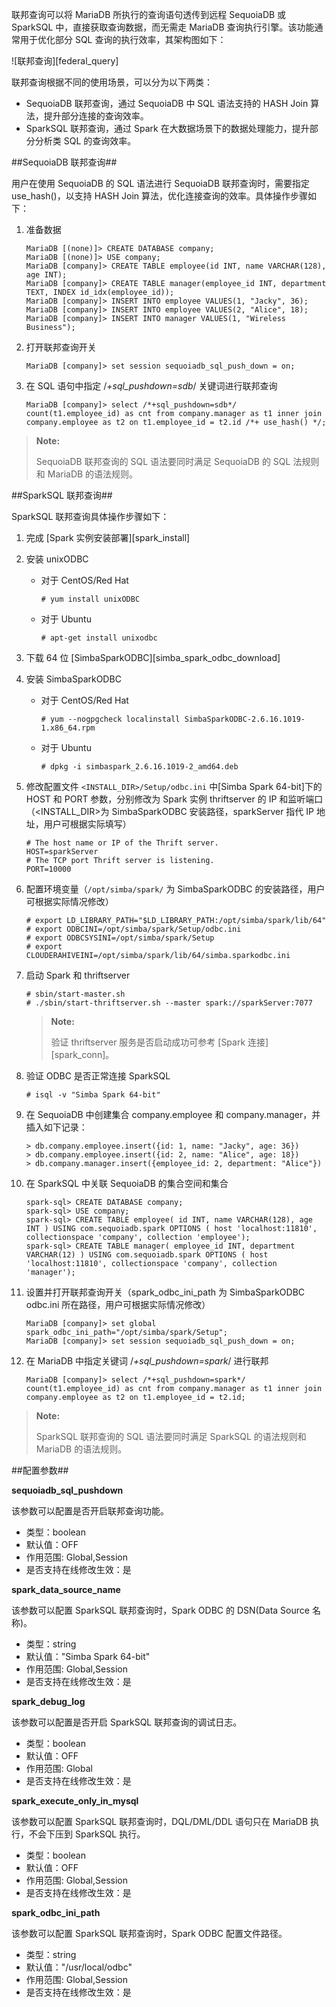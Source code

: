 联邦查询可以将 MariaDB 所执行的查询语句透传到远程 SequoiaDB 或 SparkSQL 中，直接获取查询数据，而无需走 MariaDB 查询执行引擎。该功能通常用于优化部分 SQL 查询的执行效率，其架构图如下：

![联邦查询][federal_query]

联邦查询根据不同的使用场景，可以分为以下两类：

+ SequoiaDB 联邦查询，通过 SequoiaDB 中 SQL 语法支持的 HASH Join 算法，提升部分连接的查询效率。
+ SparkSQL 联邦查询，通过 Spark 在大数据场景下的数据处理能力，提升部分分析类 SQL 的查询效率。

##SequoiaDB 联邦查询##

用户在使用 SequoiaDB 的 SQL 语法进行 SequoiaDB 联邦查询时，需要指定 use_hash()，以支持 HASH Join 算法，优化连接查询的效率。具体操作步骤如下：

1. 准备数据

    ```lang-sql
    MariaDB [(none)]> CREATE DATABASE company;
    MariaDB [(none)]> USE company;
    MariaDB [company]> CREATE TABLE employee(id INT, name VARCHAR(128), age INT);
    MariaDB [company]> CREATE TABLE manager(employee_id INT, department TEXT, INDEX id_idx(employee_id));
    MariaDB [company]> INSERT INTO employee VALUES(1, "Jacky", 36);
    MariaDB [company]> INSERT INTO employee VALUES(2, "Alice", 18);
    MariaDB [company]> INSERT INTO manager VALUES(1, "Wireless Business");
    ```

2. 打开联邦查询开关

    ```lang-sql
    MariaDB [company]> set session sequoiadb_sql_push_down = on; 
    ```

3. 在 SQL 语句中指定 /*+sql_pushdown=sdb*/ 关键词进行联邦查询

    ```lang-sql
    MariaDB [company]> select /*+sql_pushdown=sdb*/ count(t1.employee_id) as cnt from company.manager as t1 inner join company.employee as t2 on t1.employee_id = t2.id /*+ use_hash() */;
    ```

  > **Note:**
  >
  > SequoiaDB 联邦查询的 SQL 语法要同时满足 SequoiaDB 的 SQL 法规则和 MariaDB 的语法规则。

##SparkSQL 联邦查询##

SparkSQL 联邦查询具体操作步骤如下：

1. 完成 [Spark 实例安装部署][spark_install]

2. 安装 unixODBC

    - 对于 CentOS/Red Hat

        ```lang-bash
        # yum install unixODBC
        ```

    - 对于 Ubuntu

        ```lang-bash
        # apt-get install unixodbc
        ```

3. 下载 64 位 [SimbaSparkODBC][simba_spark_odbc_download]

4. 安装 SimbaSparkODBC

    - 对于 CentOS/Red Hat

        ```lang-bash
        # yum --nogpgcheck localinstall SimbaSparkODBC-2.6.16.1019-1.x86_64.rpm
        ```

    -  对于 Ubuntu

        ```lang-bash
        # dpkg -i simbaspark_2.6.16.1019-2_amd64.deb
        ```

5. 修改配置文件 `<INSTALL_DIR>/Setup/odbc.ini` 中[Simba Spark 64-bit]下的 HOST 和 PORT 参数，分别修改为 Spark 实例 thriftserver 的 IP 和监听端口（\<INSTALL_DIR\>为 SimbaSparkODBC 安装路径，sparkServer 指代 IP 地址，用户可根据实际填写）

    ```lang-text
    # The host name or IP of the Thrift server.
    HOST=sparkServer
    # The TCP port Thrift server is listening.
    PORT=10000
    ```

6. 配置环境变量（`/opt/simba/spark/` 为 SimbaSparkODBC 的安装路径，用户可根据实际情况修改）

    ```lang-bash
    # export LD_LIBRARY_PATH="$LD_LIBRARY_PATH:/opt/simba/spark/lib/64" 
    # export ODBCINI=/opt/simba/spark/Setup/odbc.ini
    # export ODBCSYSINI=/opt/simba/spark/Setup
    # export CLOUDERAHIVEINI=/opt/simba/spark/lib/64/simba.sparkodbc.ini
    ```

7. 启动 Spark 和 thriftserver

    ```lang-bash
    # sbin/start-master.sh
    # ./sbin/start-thriftserver.sh --master spark://sparkServer:7077
    ```
    
    > **Note:**
    >
    > 验证 thriftserver 服务是否启动成功可参考 [Spark 连接][spark_conn]。

8. 验证 ODBC 是否正常连接 SparkSQL

    ```lang-bash
    # isql -v "Simba Spark 64-bit"
    ```

9. 在 SequoiaDB 中创建集合 company.employee 和 company.manager，并插入如下记录：

    ```lang-javascript
    > db.company.employee.insert({id: 1, name: "Jacky", age: 36})
    > db.company.employee.insert({id: 2, name: "Alice", age: 18})
    > db.company.manager.insert({employee_id: 2, department: "Alice"})
    ```

10. 在 SparkSQL 中关联 SequoiaDB 的集合空间和集合

    ```lang-sql
    spark-sql> CREATE DATABASE company;
    spark-sql> USE company;
    spark-sql> CREATE TABLE employee( id INT, name VARCHAR(128), age INT ) USING com.sequoiadb.spark OPTIONS ( host 'localhost:11810', collectionspace 'company', collection 'employee');
    spark-sql> CREATE TABLE manager( employee_id INT, department VARCHAR(12) ) USING com.sequoiadb.spark OPTIONS ( host 'localhost:11810', collectionspace 'company', collection 'manager'); 
    ```

11. 设置并打开联邦查询开关（spark_odbc_ini_path 为 SimbaSparkODBC odbc.ini 所在路径，用户可根据实际情况修改）

    ```lang-sql
    MariaDB [company]> set global spark_odbc_ini_path="/opt/simba/spark/Setup"; 
    MariaDB [company]> set session sequoiadb_sql_push_down = on; 
    ```

12. 在 MariaDB 中指定关键词 /*+sql_pushdown=spark*/ 进行联邦

    ```lang-sql
    MariaDB [company]> select /*+sql_pushdown=spark*/ count(t1.employee_id) as cnt from company.manager as t1 inner join company.employee as t2 on t1.employee_id = t2.id;
    ```

  > **Note:**
  >
  > SparkSQL 联邦查询的 SQL 语法要同时满足 SparkSQL 的语法规则和 MariaDB 的语法规则。

##配置参数##

**sequoiadb_sql_pushdown**

该参数可以配置是否开启联邦查询功能。

+ 类型：boolean
+ 默认值：OFF
+ 作用范围: Global,Session
+ 是否支持在线修改生效：是

**spark_data_source_name**

该参数可以配置 SparkSQL 联邦查询时，Spark ODBC 的 DSN(Data Source 名称)。

+ 类型：string
+ 默认值："Simba Spark 64-bit"
+ 作用范围: Global,Session
+ 是否支持在线修改生效：是

**spark_debug_log**

该参数可以配置是否开启 SparkSQL 联邦查询的调试日志。

+ 类型：boolean
+ 默认值：OFF
+ 作用范围: Global
+ 是否支持在线修改生效：是

**spark_execute_only_in_mysql**

该参数可以配置 SparkSQL 联邦查询时，DQL/DML/DDL 语句只在 MariaDB 执行，不会下压到 SparkSQL 执行。

+ 类型：boolean
+ 默认值：OFF
+ 作用范围: Global,Session
+ 是否支持在线修改生效：是

**spark_odbc_ini_path**

该参数可以配置 SparkSQL 联邦查询时，Spark ODBC 配置文件路径。

+ 类型：string
+ 默认值："/usr/local/odbc"
+ 作用范围: Global,Session
+ 是否支持在线修改生效：是


[^_^]:
     本文使用的所有引用及连接
[federal_query]:images/Database_Instance/Relational_Instance/MariaDB_Instance/Operation/federal_query.png
[spark_install]:manual/Database_Instance/Relational_Instance/SparkSQL_Instance/setup.md
[simba_spark_odbc_download]:https://databricks.com/spark/odbc-drivers-download
[spark_conn]:manual/Database_Instance/Relational_Instance/SparkSQL_Instance/Operation/connection.md#beeline
